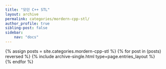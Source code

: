 ```yaml
---
title: "모던 C++ STL"
layout: archive
permalink: categories/mordern-cpp-stl/
author_profile: true
sibling-post: false
sidebar: 
    nav: "docs"
---
```


{% assign posts = site.categories.mordern-cpp-stl %}
{% for post in (posts) reversed %} {% include archive-single.html type=page.entries_layout %} {% endfor %}